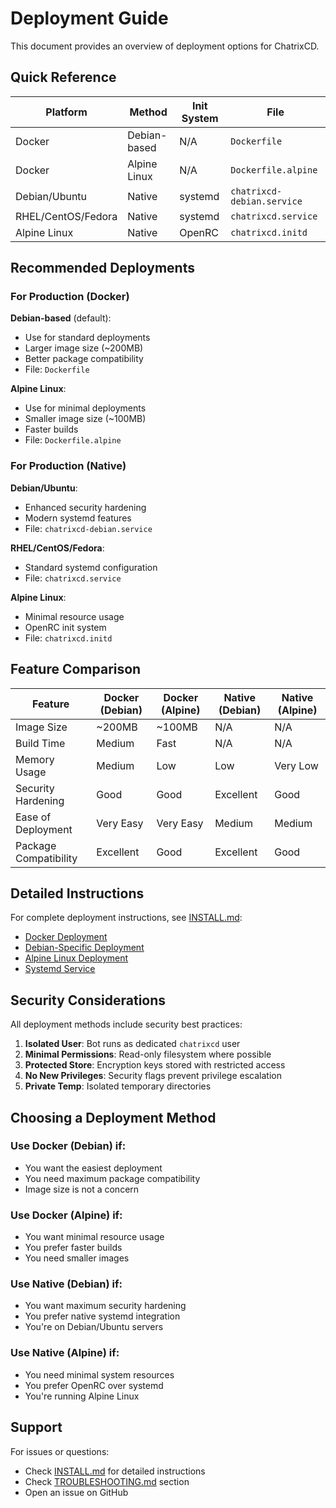 # Deployment Guide

This document provides an overview of deployment options for ChatrixCD.

## Quick Reference

| Platform | Method | Init System | File |
|----------|--------|-------------|------|
| Docker | Debian-based | N/A | `Dockerfile` |
| Docker | Alpine Linux | N/A | `Dockerfile.alpine` |
| Debian/Ubuntu | Native | systemd | `chatrixcd-debian.service` |
| RHEL/CentOS/Fedora | Native | systemd | `chatrixcd.service` |
| Alpine Linux | Native | OpenRC | `chatrixcd.initd` |

## Recommended Deployments

### For Production (Docker)

**Debian-based** (default):
- Use for standard deployments
- Larger image size (~200MB)
- Better package compatibility
- File: `Dockerfile`

**Alpine Linux**:
- Use for minimal deployments
- Smaller image size (~100MB)
- Faster builds
- File: `Dockerfile.alpine`

### For Production (Native)

**Debian/Ubuntu**:
- Enhanced security hardening
- Modern systemd features
- File: `chatrixcd-debian.service`

**RHEL/CentOS/Fedora**:
- Standard systemd configuration
- File: `chatrixcd.service`

**Alpine Linux**:
- Minimal resource usage
- OpenRC init system
- File: `chatrixcd.initd`

## Feature Comparison

| Feature | Docker (Debian) | Docker (Alpine) | Native (Debian) | Native (Alpine) |
|---------|----------------|-----------------|-----------------|-----------------|
| Image Size | ~200MB | ~100MB | N/A | N/A |
| Build Time | Medium | Fast | N/A | N/A |
| Memory Usage | Medium | Low | Low | Very Low |
| Security Hardening | Good | Good | Excellent | Good |
| Ease of Deployment | Very Easy | Very Easy | Medium | Medium |
| Package Compatibility | Excellent | Good | Excellent | Good |

## Detailed Instructions

For complete deployment instructions, see [INSTALL.md](INSTALL.md):

- [Docker Deployment](INSTALL.md#docker-deployment)
- [Debian-Specific Deployment](INSTALL.md#debian-specific-deployment)
- [Alpine Linux Deployment](INSTALL.md#alpine-linux-deployment)
- [Systemd Service](INSTALL.md#systemd-service-linux)

## Security Considerations

All deployment methods include security best practices:

1. **Isolated User**: Bot runs as dedicated `chatrixcd` user
2. **Minimal Permissions**: Read-only filesystem where possible
3. **Protected Store**: Encryption keys stored with restricted access
4. **No New Privileges**: Security flags prevent privilege escalation
5. **Private Temp**: Isolated temporary directories

## Choosing a Deployment Method

### Use Docker (Debian) if:
- You want the easiest deployment
- You need maximum package compatibility
- Image size is not a concern

### Use Docker (Alpine) if:
- You want minimal resource usage
- You prefer faster builds
- You need smaller images

### Use Native (Debian) if:
- You want maximum security hardening
- You prefer native systemd integration
- You're on Debian/Ubuntu servers

### Use Native (Alpine) if:
- You need minimal system resources
- You prefer OpenRC over systemd
- You're running Alpine Linux

## Support

For issues or questions:
- Check [INSTALL.md](INSTALL.md) for detailed instructions
- Check [TROUBLESHOOTING.md](INSTALL.md#troubleshooting) section
- Open an issue on GitHub
